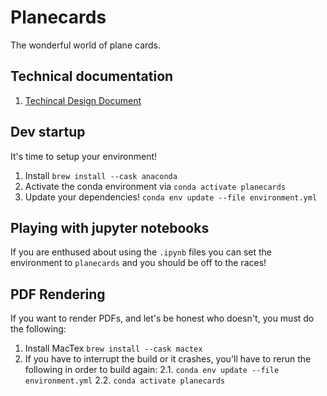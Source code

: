 # Planecards
The wonderful world of plane cards.

## Technical documentation
1) [Techincal Design Document](https://docs.google.com/document/d/18ebXWaUiy-wSAZHtXMSESnIHMjJoV-GeW0W9i-uhlDo/edit#heading=h.n2dkl2j6xzna)


## Dev startup
It's time to setup your environment!
1. Install `brew install --cask anaconda`
2. Activate the conda environment via `conda activate planecards`
3. Update your dependencies! `conda env update --file environment.yml`

## Playing with jupyter notebooks
If you are enthused about using the `.ipynb` files you can set the environment to `planecards` and you should be off to the races!

## PDF Rendering
If you want to render PDFs, and let's be honest who doesn't, you must do the following:
1. Install MacTex `brew install --cask mactex`
2. If you have to interrupt the build or it crashes, you'll have to rerun the following in order to build again:
    2.1. `conda env update --file environment.yml`
    2.2. `conda activate planecards`
